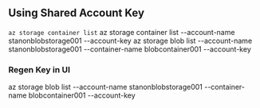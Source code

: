 
## Using Shared Account Key
`az storage container list`
az storage container list --account-name stanonblobstorage001 --account-key <InsertKey>
az storage blob list --account-name stanonblobstorage001 --container-name blobcontainer001 --account-key <insertKey>
### Regen Key in UI

az storage blob list --account-name stanonblobstorage001 --container-name blobcontainer001 --account-key <insertKey>